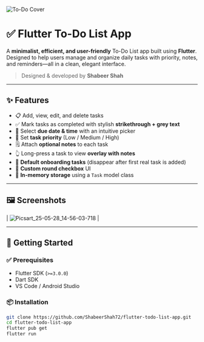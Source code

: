
![To-Do Cover](https://github.com/user-attachments/assets/6011ee75-6b8f-4ba4-a0a8-fd255ca7e9b2)

# ✅ Flutter To-Do List App

A **minimalist, efficient, and user-friendly** To-Do List app built using **Flutter**. Designed to help users manage and organize daily tasks with priority, notes, and reminders—all in a clean, elegant interface.

> Designed & developed by **Shabeer Shah**

---

## ✨ Features

- 📋 Add, view, edit, and delete tasks
- ✅ Mark tasks as completed with stylish **strikethrough + grey text**
- 📆 Select **due date & time** with an intuitive picker
- 🔺 Set **task priority** (Low / Medium / High)
- 🗒 Attach **optional notes** to each task
- 👆 Long-press a task to view **overlay with notes**
- 🎯 **Default onboarding tasks** (disappear after first real task is added)
- 🔘 **Custom round checkbox** UI
- 🔄 **In-memory storage** using a `Task` model class

---

## 🖼️ Screenshots

| ![Picsart_25-05-28_14-56-03-718](https://github.com/user-attachments/assets/077a69f1-e413-4aef-a766-c406939a3f54) |


---

## 🚀 Getting Started

### ✅ Prerequisites

- Flutter SDK (`>=3.0.0`)
- Dart SDK
- VS Code / Android Studio

### 📦 Installation

```bash
git clone https://github.com/ShabeerShah72/flutter-todo-list-app.git
cd flutter-todo-list-app
flutter pub get
flutter run
